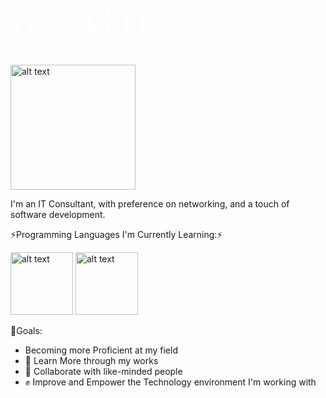 <h1 style="color:#fff; font-family: 'Bebas Neue'; font-size: 4em;">Hey There!</h1>
<img src="https://hips.hearstapps.com/hmg-prod.s3.amazonaws.com/images/screen-shot-2019-08-02-at-6-10-23-am-1564740637.png" alt="alt text" width="200" height="200">

I'm an IT Consultant, with preference on networking, and a touch of software development.

⚡Programming Languages I'm Currently Learning:⚡

<img src="https://img.favpng.com/18/7/13/java-programmer-computer-programming-logo-png-favpng-fXPWgJE17QgJicexmirRDtQeE.jpg" alt="alt text" width="100" height="100"> <img src="https://cdn.iconscout.com/icon/free/png-512/c-plus-569563.png" alt="alt text" width="100" height="100">


🎯Goals:
- Becoming more Proficient at my field
- 💬 Learn More through my works
- 👯 Collaborate with like-minded people
- ✊ Improve and Empower the Technology environment I'm working with

<!--
**GilmoreVilchez/GilmoreVilchez** is a ✨ _special_ ✨ repository because its `README.md` (this file) appears on your GitHub profile.

Here are some ideas to get you started:

- 🔭 I’m currently working on ...
- 🌱 I’m currently learning ...
-  I’m looking to collaborate on ...
- 🤔 I’m looking for help with ...
-  Ask me about ...
- 📫 How to reach me: ...
- 😄 Pronouns: ...
- ⚡ Fun fact: ...
-->
